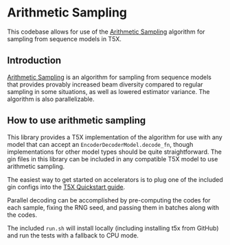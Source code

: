 # Arithmetic Sampling

This codebase allows for use of the
[Arithmetic Sampling](https://arxiv.org/abs/2210.15458) algorithm for sampling 
from sequence models in T5X.

## Introduction

[Arithmetic Sampling](https://arxiv.org/abs/2210.15458) is an algorithm for
sampling from sequence models that provides provably increased beam diversity
compared to regular sampling in some situations, as well as lowered estimator
variance. The algorithm is also parallelizable.

## How to use arithmetic sampling

This library provides a T5X implementation of the algorithm for use with any
model that can accept an `EncoderDecoderModel.decode_fn`, though implementations
for other model types should be quite straightforward. The gin files in this
library can be included in any compatible T5X model to use arithmetic sampling.

The easiest way to get started on accelerators is to plug one of the included 
gin configs into the 
[T5X Quickstart guide](https://github.com/google-research/t5x).

Parallel decoding can be accomplished by pre-computing the codes for each
sample, fixing the RNG seed, and passing them in batches along with the codes.

The included `run.sh` will install locally (including installing t5x from 
GitHub) and run the tests with a fallback to CPU mode.
